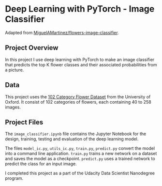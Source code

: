 # Deep Learning with PyTorch - Image Classifier

Adapted from [MiguelAMartinez/flowers-image-classifier](https://github.com/MiguelAMartinez/flowers-image-classifier).

## Project Overview

In this project I use deep learning with PyTorch to make an image classifier that predicts the top K flower classes and their associated probabilities from a picture.  

## Data

This project uses the [102 Category Flower Dataset](http://www.robots.ox.ac.uk/~vgg/data/flowers/102/index.html) from the University of Oxford. It consist of 102 categories of flowers, each containing 40 to 258 images.

## Project Files

The `image_classifier.ipynb` file contains the Jupyter Notebook for the design, training, testing and evaluation of the deep learning model.

The files `model_ic.py`, `utils_ic.py`, `train.py`, `predict.py` convert the model into a command line application. `train.py` trains a new network on a dataset and saves the model as a checkpoint. `predict.py` uses a trained network to predict the class for an input image.

I completed this project as a part of the Udacity Data Scientist Nanodegree program.
